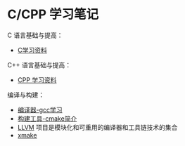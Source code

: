 # C/CPP 学习笔记

C 语言基础与提高：

- [C学习资料](C/00-C学习资料.md)

C++ 语言基础与提高：

- [CPP 学习资料](CPP/00-CPP学习资料.md)

编译与构建：

- [编译器-gcc学习](C/编译器-gcc学习.md)
- [构建工具-cmake简介](C/构建工具-cmake简介.md)  
- [LLVM](https://llvm.org/) 项目是模块化和可重用的编译器和工具链技术的集合
- [xmake](https://xmake.io/cn/)
